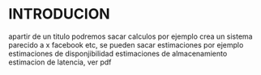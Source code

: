 # INTRODUCION

 
   apartir de un titulo podremos sacar calculos por ejemplo crea
   un sistema parecido a x facebook etc, se pueden sacar estimaciones
   por ejemplo estimaciones de disponjibilidad estimaciones de almacenamiento estimacion de latencia, ver pdf